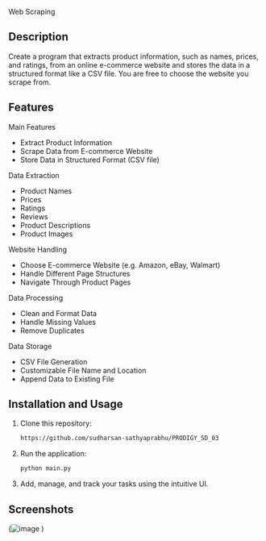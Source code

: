 Web Scraping
## Description
Create a program that extracts product information, such as names, prices, and ratings, from an online e-commerce website and stores the data in a structured format like a CSV file.
You are free to choose the website you scrape from.



## Features

Main Features

- Extract Product Information
- Scrape Data from E-commerce Website
- Store Data in Structured Format (CSV file)

Data Extraction

- Product Names
- Prices
- Ratings
- Reviews
- Product Descriptions
- Product Images

Website Handling

- Choose E-commerce Website (e.g. Amazon, eBay, Walmart)
- Handle Different Page Structures
- Navigate Through Product Pages

Data Processing

- Clean and Format Data
- Handle Missing Values
- Remove Duplicates

Data Storage

- CSV File Generation
- Customizable File Name and Location
- Append Data to Existing File




## Installation and Usage

1. Clone this repository:

   
   ```bash
   https://github.com/sudharsan-sathyaprabhu/PRODIGY_SD_03
   ```

3. Run the application:

    ```bash
   python main.py
   ```

4. Add, manage, and track your tasks using the intuitive UI.

## Screenshots

   (![image](https://github.com/user-attachments/assets/464e7b73-5928-474a-8df2-f19c2f8f23c0)
)
